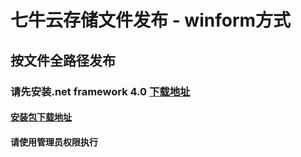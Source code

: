 七牛云存储文件发布 - winform方式
========================

## 按文件全路径发布

### 请先安装.net framework 4.0 [下载地址](https://www.microsoft.com/zh-CN/download/details.aspx?id=17851)

#### [安装包下载地址](CSharpWinform/CSharpWinform/output)

#### 请使用管理员权限执行